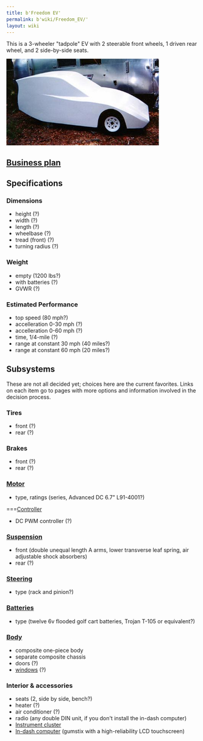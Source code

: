 ```yaml
---
title: b'Freedom EV'
permalink: b'wiki/Freedom_EV/'
layout: wiki
---
```


This is a 3-wheeler "tadpole" EV with 2 steerable front wheels, 1 driven
rear wheel, and 2 side-by-side seats.

![Prototype](FreedomEV-proto-ph3.jpg "Prototype")

[Business plan](/wiki/Business_plan_for_the_Freedom_EV "wikilink")
------------------------------------------------------------

Specifications
--------------

### Dimensions

-   height (?)
-   width (?)
-   length (?)
-   wheelbase (?)
-   tread (front) (?)
-   turning radius (?)

### Weight

-   empty (1200 lbs?)
-   with batteries (?)
-   GVWR (?)

### Estimated Performance

-   top speed (80 mph?)
-   accelleration 0-30 mph (?)
-   accelleration 0-60 mph (?)
-   time, 1/4-mile (?)
-   range at constant 30 mph (40 miles?)
-   range at constant 60 mph (20 miles?)

Subsystems
----------

These are not all decided yet; choices here are the current favorites.
Links on each item go to pages with more options and information
involved in the decision process.

### Tires

-   front (?)
-   rear (?)

### Brakes

-   front (?)
-   rear (?)

### [Motor](/wiki/Motor_and_controller "wikilink")

-   type, ratings (series, Advanced DC 6.7" L91-4001?)

===[Controller](/wiki/Motor_and_controller "wikilink")

-   DC PWM controller (?)

### [Suspension](/wiki/FreedomEV_Suspension "wikilink")

-   front (double unequal length A arms, lower transverse leaf spring,
    air adjustable shock absorbers)
-   rear (?)

### [Steering](/wiki/FreedomEV_Steering "wikilink")

-   type (rack and pinion?)

### [Batteries](/wiki/FreedomEV_Batteries "wikilink")

-   type (twelve 6v flooded golf cart batteries, Trojan T-105 or
    equivalent?)

### [Body](/wiki/FreedomEV_Body "wikilink")

-   composite one-piece body
-   separate composite chassis
-   doors (?)
-   [windows](/wiki/FreedomEV_Windows "wikilink") (?)

### Interior & accessories

-   seats (2, side by side, bench?)
-   heater (?)
-   air conditioner (?)
-   radio (any double DIN unit, if you don't install the in-dash
    computer)
-   [Instrument cluster](/wiki/Instrument_cluster "wikilink")
-   [In-dash computer](/wiki/In-dash_computers_and_touchscreens "wikilink")
    (gumstix with a high-reliability LCD touchscreen)
